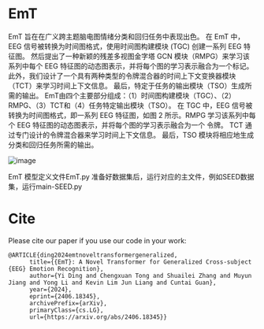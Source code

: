# EmT
EmT 旨在在广义跨主题脑电图情绪分类和回归任务中表现出色。 在 EmT 中，EEG 信号被转换为时间图格式，使用时间图构建模块 (TGC) 创建一系列 EEG 特征图。 然后提出了一种新颖的残差多视图金字塔 GCN 模块（RMPG）来学习该系列中每个 EEG 特征图的动态图表示，并将每个图的学习表示融合为一个标记。 此外，我们设计了一个具有两种类型的令牌混合器的时间上下文变换器模块（TCT）来学习时间上下文信息。 最后，特定于任务的输出模块（TSO）生成所需的输出。 
EmT由四个主要部分组成：（1）时间图构建模块（TGC）、（2）RMPG、（3）TCT和（4）任务特定输出模块（TSO）。 在 TGC 中，EEG 信号被转换为时间图格式，即一系列 EEG 特征图，如图 2 所示。RMPG 学习该系列中每个 EEG 特征图的动态图表示，并将每个图的学习表示融合为一个 令牌。 TCT 通过专门设计的令牌混合器来学习时间上下文信息。 最后，TSO 模块将相应地生成分类和回归任务所需的输出。

![image](https://github.com/user-attachments/assets/f4b5f360-5fd9-468b-bc54-ac92e247486f)

EmT 模型定义文件EmT.py
准备好数据集后，运行对应的主文件，例如SEED数据集，运行main-SEED.py

# Cite
Please cite our paper if you use our code in your work:

```
@ARTICLE{ding2024emtnoveltransformergeneralized,
      title={{EmT}: A Novel Transformer for Generalized Cross-subject {EEG} Emotion Recognition}, 
      author={Yi Ding and Chengxuan Tong and Shuailei Zhang and Muyun Jiang and Yong Li and Kevin Lim Jun Liang and Cuntai Guan},
      year={2024},
      eprint={2406.18345},
      archivePrefix={arXiv},
      primaryClass={cs.LG},
      url={https://arxiv.org/abs/2406.18345}}
```
